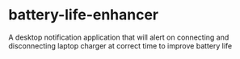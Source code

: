 # battery-life-enhancer
A desktop notification application that will alert on connecting and disconnecting laptop charger at correct time to improve battery life
